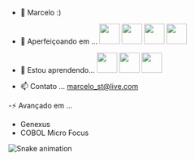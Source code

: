 - 👋 Marcelo :)
- 🔭 Aperfeiçoando em ...
<img src="https://cdn.jsdelivr.net/gh/devicons/devicon/icons/java/java-original-wordmark.svg" width="40" height="40"/> <img src="https://cdn.jsdelivr.net/gh/devicons/devicon/icons/spring/spring-original-wordmark.svg" width="40" height="40"/>  <img src="https://cdn.jsdelivr.net/gh/devicons/devicon/icons/mysql/mysql-original-wordmark.svg"  width="40" height="40"/> <img src="https://cdn.jsdelivr.net/gh/devicons/devicon/icons/javascript/javascript-original.svg"  width="40" height="40"/>
          

- 🌱 Estou aprendendo...
<img src="https://cdn.jsdelivr.net/gh/devicons/devicon/icons/elixir/elixir-original-wordmark.svg" width="40" height="40" />  <img src="https://cdn.jsdelivr.net/gh/devicons/devicon/icons/react/react-original-wordmark.svg" width="40" height="40" />  <img src="https://cdn.jsdelivr.net/gh/devicons/devicon/icons/typescript/typescript-plain.svg"  width="40" height="40"/>       

- 📫 Contato ...
marcelo_st@live.com

-⚡ Avançado em  ...
- Genexus 
- COBOL Micro Focus

![Snake animation](https://github.com/marcelo-s-teixeira/marcelo-s-teixeira/blob/output/github-contribution-grid-snake.svg)
